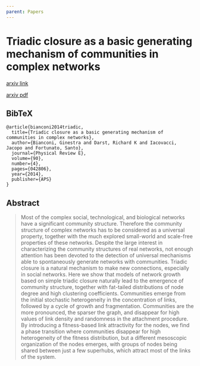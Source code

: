 ```yaml
---
parent: Papers
---
```


# Triadic closure as a basic generating mechanism of communities in complex networks

[arxiv link](https://arxiv.org/abs/1407.1664)

[arxiv pdf](https://arxiv.org/pdf/1407.1664.pdf)


## BibTeX
```
@article{bianconi2014triadic,
  title={Triadic closure as a basic generating mechanism of communities in complex networks},
  author={Bianconi, Ginestra and Darst, Richard K and Iacovacci, Jacopo and Fortunato, Santo},
  journal={Physical Review E},
  volume={90},
  number={4},
  pages={042806},
  year={2014},
  publisher={APS}
}
```

## Abstract

> Most of the complex social, technological, and biological networks have a significant community structure. Therefore the community structure of complex networks has to be considered as a universal property, together with the much explored small-world and scale-free properties of these networks. Despite the large interest in characterizing the community structures of real networks, not enough attention has been devoted to the detection of universal mechanisms able to spontaneously generate networks with communities. Triadic closure is a natural mechanism to make new connections, especially in social networks. Here we show that models of network growth based on simple triadic closure naturally lead to the emergence of community structure, together with fat-tailed distributions of node degree and high clustering coefficients. Communities emerge from the initial stochastic heterogeneity in the concentration of links, followed by a cycle of growth and fragmentation. Communities are the more pronounced, the sparser the graph, and disappear for high values of link density and randomness in the attachment procedure. By introducing a fitness-based link attractivity for the nodes, we find a phase transition where communities disappear for high heterogeneity of the fitness distribution, but a different mesoscopic organization of the nodes emerges, with groups of nodes being shared between just a few superhubs, which attract most of the links of the system.